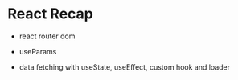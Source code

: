 # React Recap

-   react router dom

-   useParams

-   data fetching with useState, useEffect, custom hook and loader
